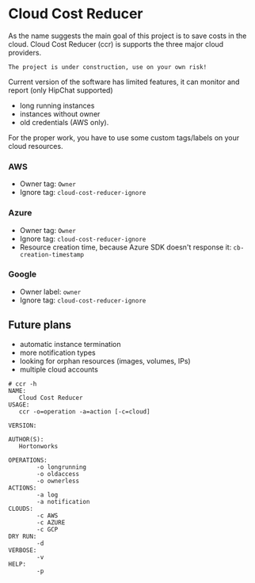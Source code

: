 # Cloud Cost Reducer

As the name suggests the main goal of this project is to save costs in the cloud. Cloud Cost Reducer (ccr) is supports the three major cloud providers.

`The project is under construction, use on your own risk!`

Current version of the software has limited features, it can monitor and report (only HipChat supported)
 * long running instances
 * instances without owner
 * old credentials (AWS only).

For the proper work, you have to use some custom tags/labels on your cloud resources.

### AWS
 * Owner tag: `Owner`
 * Ignore tag: `cloud-cost-reducer-ignore`

### Azure
 * Owner tag: `Owner`
 * Ignore tag: `cloud-cost-reducer-ignore`
 * Resource creation time, because Azure SDK doesn't response it: `cb-creation-timestamp`

### Google
 * Owner label: `owner`
 * Ignore tag: `cloud-cost-reducer-ignore`

## Future plans
 * automatic instance termination
 * more notification types
 * looking for orphan resources (images, volumes, IPs)
 * multiple cloud accounts

```
# ccr -h
NAME:
   Cloud Cost Reducer
USAGE:
   ccr -o=operation -a=action [-c=cloud]

VERSION:

AUTHOR(S):
   Hortonworks

OPERATIONS:
        -o longrunning
        -o oldaccess
        -o ownerless
ACTIONS:
        -a log
        -a notification
CLOUDS:
        -c AWS
        -c AZURE
        -c GCP
DRY RUN:
        -d
VERBOSE:
        -v
HELP:
        -p
```